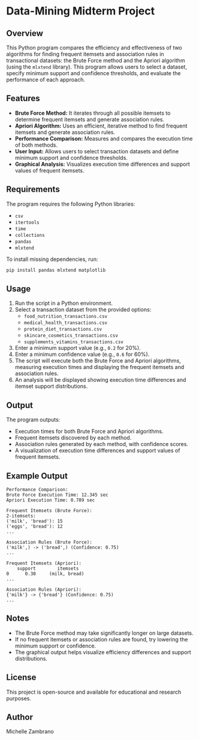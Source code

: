 # Data-Mining Midterm Project

## Overview 
This Python program compares the efficiency and effectiveness of two algorithms for finding frequent itemsets and association rules in transactional datasets: the Brute Force method and the Apriori algorithm (using the `mlxtend` library). This program allows users to select a dataset, specify minimum support and confidence thresholds, and evaluate the performance of each approach.

## Features
- **Brute Force Method:** It iterates through all possible itemsets to determine frequent itemsets and generate association rules.
- **Apriori Algorithm:** Uses an efficient, iterative method to find frequent itemsets and generate association rules.
- **Performance Comparison:** Measures and compares the execution time of both methods.
- **User Input:** Allows users to select transaction datasets and define minimum support and confidence thresholds.
- **Graphical Analysis:** Visualizes execution time differences and support values of frequent itemsets.

## Requirements
The program requires the following Python libraries:
- `csv`
- `itertools`
- `time`
- `collections`
- `pandas`
- `mlxtend`

To install missing dependencies, run:
```bash
pip install pandas mlxtend matplotlib
```

## Usage
1. Run the script in a Python environment.
2. Select a transaction dataset from the provided options:
   - `food_nutrition_transactions.csv`
   - `medical_health_transactions.csv`
   - `protein_diet_transactions.csv`
   - `skincare_cosmetics_transactions.csv`
   - `supplements_vitamins_transactions.csv`
3. Enter a minimum support value (e.g., `0.2` for 20%).
4. Enter a minimum confidence value (e.g., `0.6` for 60%).
5. The script will execute both the Brute Force and Apriori algorithms, measuring execution times and displaying the frequent itemsets and association rules.
6. An analysis will be displayed showing execution time differences and itemset support distributions.

## Output
The program outputs:
- Execution times for both Brute Force and Apriori algorithms.
- Frequent itemsets discovered by each method.
- Association rules generated by each method, with confidence scores.
- A visualization of execution time differences and support values of frequent itemsets.

## Example Output
```
Performance Comparison:
Brute Force Execution Time: 12.345 sec
Apriori Execution Time: 0.789 sec

Frequent Itemsets (Brute Force):
2-itemsets:
('milk', 'bread'): 15
('eggs', 'bread'): 12
...

Association Rules (Brute Force):
('milk',) -> ('bread',) (Confidence: 0.75)
...

Frequent Itemsets (Apriori):
    support        itemsets
0      0.30     (milk, bread)
...

Association Rules (Apriori):
{'milk'} -> {'bread'} (Confidence: 0.75)
...

```

## Notes
- The Brute Force method may take significantly longer on large datasets.
- If no frequent itemsets or association rules are found, try lowering the minimum support or confidence.
- The graphical output helps visualize efficiency differences and support distributions.

## License
This project is open-source and available for educational and research purposes.

## Author
Michelle Zambrano
